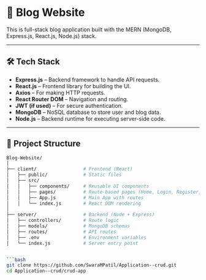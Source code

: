 # 📝 Blog Website

This is full-stack blog application built with the MERN (MongoDB, Express.js, React.js, Node.js) stack.  

---

## 🛠️ Tech Stack

- **Express.js** – Backend framework to handle API requests.
- **React.js** – Frontend library for building the UI.
- **Axios** – For making HTTP requests.
- **React Router DOM** – Navigation and routing.
- **JWT (if used)** – For secure authentication.
- **MongoDB** – NoSQL database to store user and blog data.
- **Node.js** – Backend runtime for executing server-side code.

---

## 📁 Project Structure

```bash
Blog-Website/
│
├── client/                 # Frontend (React)
│   ├── public/             # Static files
│   ├── src/
│   │   ├── components/     # Reusable UI components
│   │   ├── pages/          # Route-based pages (Home, Login, Register, etc.)
│   │   ├── App.js          # Main App with routes
│   │   └── index.js        # React DOM rendering
│
├── server/                 # Backend (Node + Express)
│   ├── controllers/        # Route logic
│   ├── models/             # MongoDB schemas
│   ├── routes/             # API routes
│   ├── .env                # Environment variables
│   └── index.js            # Server entry point


```bash
git clone https://github.com/SwaraMPatil/Application--crud.git
cd Application--crud/crud-app

